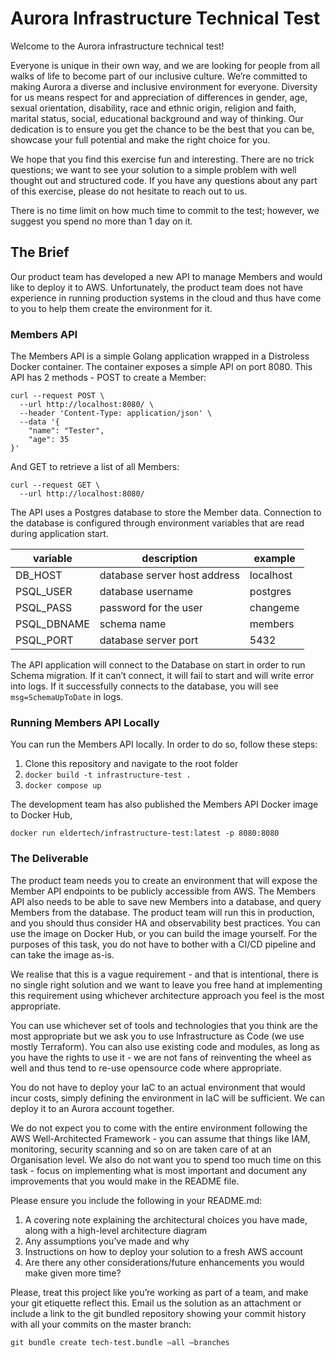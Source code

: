 # Aurora Infrastructure Technical Test

Welcome to the Aurora infrastructure technical test!

Everyone is unique in their own way, and we are looking for people from all walks of life to become part of our inclusive culture. We’re committed to making Aurora a diverse and inclusive environment for everyone. Diversity for us means respect for and appreciation of differences in gender, age, sexual orientation, disability, race and ethnic origin, religion and faith, marital status, social, educational background and way of thinking. Our dedication is to ensure you get the chance to be the best that you can be, showcase your full potential and make the right choice for you.

We hope that you find this exercise fun and interesting. There are no trick questions; we want to see your solution to a simple problem with well thought out and structured code. If you have any questions about any part of this exercise, please do not hesitate to reach out to us.

There is no time limit on how much time to commit to the test; however, we suggest you spend no more than 1 day on it.

## The Brief
Our product team has developed a new API to manage Members and would like to deploy it to AWS. Unfortunately, the product team does not have experience in running production systems in the cloud and thus have come to you to help them create the environment for it.

### Members API
The Members API is a simple Golang application wrapped in a Distroless Docker container. The container exposes a simple API on port 8080.
This API has 2 methods - POST to create a Member:
```
curl --request POST \
  --url http://localhost:8080/ \
  --header 'Content-Type: application/json' \
  --data '{
	"name": "Tester",
	"age": 35
}'
```

And GET to retrieve a list of all Members:
```
curl --request GET \
  --url http://localhost:8080/
```

The API uses a Postgres database to store the Member data. Connection to the database is configured through environment variables that are read during application start.

|variable | description | example|
| --- | --- | --- |
|DB_HOST | database server host address | localhost|
|PSQL_USER | database username | postgres|
|PSQL_PASS | password for the user | changeme|
|PSQL_DBNAME | schema name | members|
|PSQL_PORT | database server port | 5432|


The API application will connect to the Database on start in order to run Schema migration. If it can’t connect, it will fail to start and will write error into logs.
If it successfully connects to the database, you will see `msg=SchemaUpToDate` in logs.

### Running Members API Locally
You can run the Members API locally. In order to do so, follow these steps:
1. Clone this repository and navigate to the root folder
2. `docker build -t infrastructure-test .`
3. `docker compose up`

The development team has also published the Members API Docker image to Docker Hub,
```
docker run eldertech/infrastructure-test:latest -p 8080:8080
```

### The Deliverable

The product team needs you to create an environment that will expose the Member API endpoints to be publicly accessible from AWS.
The Members API also needs to be able to save new Members into a database, and query Members from the database.
The product team will run this in production, and you should thus consider HA and observability best practices.
You can use the image on Docker Hub, or you can build the image yourself. For the purposes of this task, you do not have to bother with a CI/CD pipeline and can take the image as-is.

We realise that this is a vague requirement - and that is intentional, there is no single right solution and we want to leave you free hand at implementing this requirement using whichever architecture approach you feel is the most appropriate.

You can use whichever set of tools and technologies that you think are the most appropriate but we ask you to use Infrastructure as Code (we use mostly Terraform). You can also use existing code and modules, as long as you have the rights to use it - we are not fans of reinventing the wheel as well and thus tend to re-use opensource code where appropriate.

You do not have to deploy your IaC to an actual environment that would incur costs, simply defining the environment in IaC will be sufficient. We can deploy it to an Aurora account together.

We do not expect you to come with the entire environment following the AWS Well-Architected Framework - you can assume that things like IAM, monitoring, security scanning and so on are taken care of at an Organisation level.  We also do not want you to spend too much time on this task - focus on implementing what is most important and document any improvements that you would make in the README file.

Please ensure you include the following in your README.md:
1. A covering note explaining the architectural choices you have made, along with a high-level architecture diagram
2. Any assumptions you’ve made and why
3. Instructions on how to deploy your solution to a fresh AWS account
4. Are there any other considerations/future enhancements you would make given more time?

Please, treat this project like you’re working as part of a team, and make your git etiquette reflect this. Email us the solution as an attachment or include a link to the git bundled repository showing your commit history with all your commits on the master branch:

`git bundle create tech-test.bundle —all —branches `
